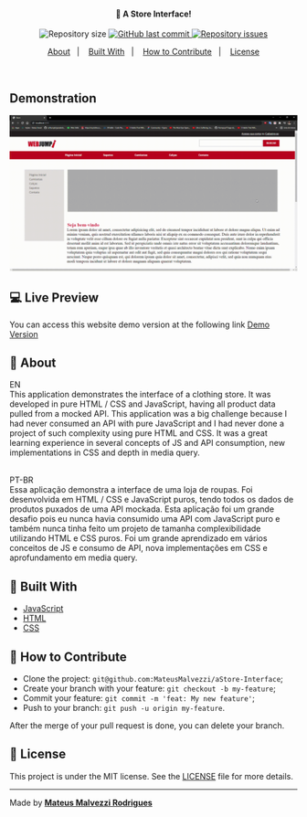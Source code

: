 <h4 align="center">
  🚀 A Store Interface!
</h4>

<p align="center">
  <img alt="Repository size" src="https://img.shields.io/github/repo-size/MateusMalvezzi/aStore-Interface">
  
  <a href="https://github.com/MateusMalvezzi/aStore-Interface/commits/master">
    <img alt="GitHub last commit" src="https://img.shields.io/github/last-commit/MateusMalvezzi/aStore-Interface">
  </a>

  <a href="https://github.com/MateusMalvezzi/aStore-Interface">
    <img alt="Repository issues" src="https://img.shields.io/github/issues/MateusMalvezzi/aStore-Interface">
  </a>

</p>

<p align="center">
  <a href="#page_with_curl-about">About</a>&nbsp;&nbsp;&nbsp;|&nbsp;&nbsp;&nbsp;
  <a href="#wrench-built-with">Built With</a>&nbsp;&nbsp;&nbsp;|&nbsp;&nbsp;&nbsp;
  <a href="#-how-to-contribute">How to Contribute</a>&nbsp;&nbsp;&nbsp;|&nbsp;&nbsp;&nbsp;
  <a href="#memo-license">License</a>
</p>

<br>


 ## Demonstration
  <div align='center'><img src="demo.gif" alt="Demo" width="800"/></div>
    
    

## :computer: Live Preview

You can access this website demo version at the following link [Demo Version](https://a-store-interface-mateusmalvezzi.vercel.app/index.html)

## :page_with_curl: About <br>
EN <br> This application demonstrates the interface of a clothing store.
It was developed in pure HTML / CSS and JavaScript, having all product data pulled from a mocked API.
This application was a big challenge because I had never consumed an API with pure JavaScript and I had never done a project of such complexity using pure HTML and CSS.
It was a great learning experience in several concepts of JS and API consumption, new implementations in CSS and depth in media query. <br> <br>

PT-BR <br> Essa aplicação demonstra a interface de uma loja de roupas.
Foi desenvolvida em HTML / CSS e JavaScript puros, tendo todos os dados de produtos puxados de uma API mockada.
Esta aplicação foi um grande desafio pois eu nunca havia consumido uma API com JavaScript puro e também nunca tinha feito um projeto de tamanha complexibilidade utilizando HTML e CSS puros.
Foi um grande aprendizado em vários conceitos de JS e consumo de API, nova implementações em CSS e aprofundamento em media query.


## :wrench: Built With

- [JavaScript](https://developer.mozilla.org/en-US/docs/Web/JavaScript)
- [HTML](https://developer.mozilla.org/en-US/docs/Web/HTML)
- [CSS](https://developer.mozilla.org/en-US/docs/Web/CSS)

## 🤔 How to Contribute

- Clone the project: `git@github.com:MateusMalvezzi/aStore-Interface`;
- Create your branch with your feature: `git checkout -b my-feature`;
- Commit your feature: `git commit -m 'feat: My new feature'`;
- Push to your branch: `git push -u origin my-feature`.

After the merge of your pull request is done, you can delete your branch.

## :memo: License

This project is under the MIT license. See the [LICENSE](LICENSE.md) file for more details.

---

Made by <tr>
    <td align="center"><a href="https://github.com/MateusMalvezzi"><b>Mateus Malvezzi Rodrigues</b></a><br /></td>
  <tr>
